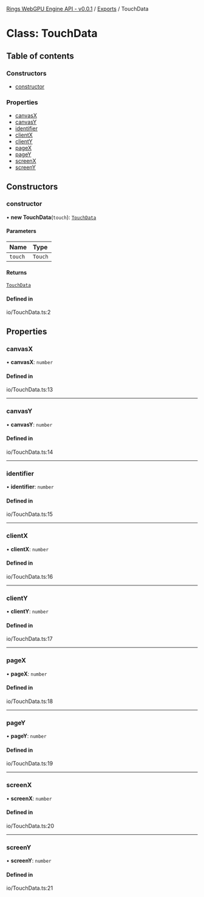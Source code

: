 [Rings WebGPU Engine API - v0.0.1](../README.md) / [Exports](../modules.md) / TouchData

# Class: TouchData

## Table of contents

### Constructors

- [constructor](TouchData.md#constructor)

### Properties

- [canvasX](TouchData.md#canvasx)
- [canvasY](TouchData.md#canvasy)
- [identifier](TouchData.md#identifier)
- [clientX](TouchData.md#clientx)
- [clientY](TouchData.md#clienty)
- [pageX](TouchData.md#pagex)
- [pageY](TouchData.md#pagey)
- [screenX](TouchData.md#screenx)
- [screenY](TouchData.md#screeny)

## Constructors

### constructor

• **new TouchData**(`touch`): [`TouchData`](TouchData.md)

#### Parameters

| Name | Type |
| :------ | :------ |
| `touch` | `Touch` |

#### Returns

[`TouchData`](TouchData.md)

#### Defined in

io/TouchData.ts:2

## Properties

### canvasX

• **canvasX**: `number`

#### Defined in

io/TouchData.ts:13

___

### canvasY

• **canvasY**: `number`

#### Defined in

io/TouchData.ts:14

___

### identifier

• **identifier**: `number`

#### Defined in

io/TouchData.ts:15

___

### clientX

• **clientX**: `number`

#### Defined in

io/TouchData.ts:16

___

### clientY

• **clientY**: `number`

#### Defined in

io/TouchData.ts:17

___

### pageX

• **pageX**: `number`

#### Defined in

io/TouchData.ts:18

___

### pageY

• **pageY**: `number`

#### Defined in

io/TouchData.ts:19

___

### screenX

• **screenX**: `number`

#### Defined in

io/TouchData.ts:20

___

### screenY

• **screenY**: `number`

#### Defined in

io/TouchData.ts:21
